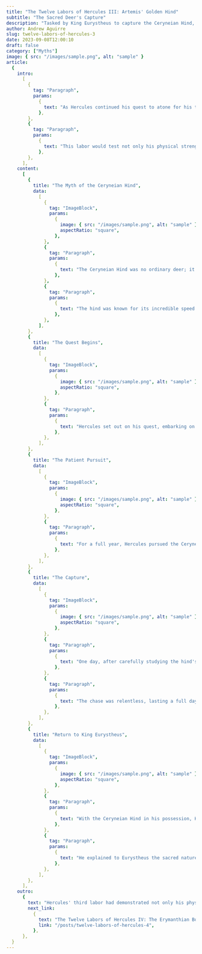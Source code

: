 ```yaml
---
title: "The Twelve Labors of Hercules III: Artemis' Golden Hind"
subtitle: "The Sacred Deer's Capture"
description: "Tasked by King Eurystheus to capture the Ceryneian Hind, a sacred and elusive deer under the protection of the goddess Artemis, Hercules embarked on a quest that tested not only his legendary strength but also his reverence for the divine. The Ceryneian Hind, with its golden antlers and remarkable speed, presented a formidable quarry, making this labor a true test of Hercules' abilities and character."
author: Andrew Aguirre
slug: twelve-labors-of-hercules-3
date: 2023-09-08T12:00:10
draft: false
category: ["Myths"]
image: { src: "/images/sample.png", alt: "sample" }
article:
  {
    intro:
      [
        {
          tag: "Paragraph",
          params:
            {
              text: "As Hercules continued his quest to atone for his terrible crimes, he faced his third labor, which would take him on a challenging and sacred mission. King Eurystheus, his taskmaster, assigned him the formidable challenge of capturing the Ceryneian Hind, a magnificent and elusive deer with golden antlers.",
            },
        },
        {
          tag: "Paragraph",
          params:
            {
              text: "This labor would test not only his physical strength but also his resourcefulness and reverence for the divine.",
            },
        },
      ],
    content:
      [
        {
          title: "The Myth of the Ceryneian Hind",
          data:
            [
              {
                tag: "ImageBlock",
                params:
                  {
                    image: { src: "/images/sample.png", alt: "sample" },
                    aspectRatio: "square",
                  },
              },
              {
                tag: "Paragraph",
                params:
                  {
                    text: "The Ceryneian Hind was no ordinary deer; it was sacred to Artemis, the goddess of the hunt and wilderness. This mystical creature possessed golden antlers, representing its divine nature.",
                  },
              },
              {
                tag: "Paragraph",
                params:
                  {
                    text: "The hind was known for its incredible speed and agility, making it a challenging quarry for even the most skilled hunters. To capture this sacred animal, Hercules would need to exercise great care and cunning.",
                  },
              },
            ],
        },
        {
          title: "The Quest Begins",
          data:
            [
              {
                tag: "ImageBlock",
                params:
                  {
                    image: { src: "/images/sample.png", alt: "sample" },
                    aspectRatio: "square",
                  },
              },
              {
                tag: "Paragraph",
                params:
                  {
                    text: "Hercules set out on his quest, embarking on a journey to the region of Ceryneia, where the sacred hind was said to roam freely in the lush and remote forests. As he ventured into the wilderness, he knew that he must exercise caution not to harm the hind, as it was considered a sacred creature under the protection of the goddess Artemis.",
                  },
              },
            ],
        },
        {
          title: "The Patient Pursuit",
          data:
            [
              {
                tag: "ImageBlock",
                params:
                  {
                    image: { src: "/images/sample.png", alt: "sample" },
                    aspectRatio: "square",
                  },
              },
              {
                tag: "Paragraph",
                params:
                  {
                    text: "For a full year, Hercules pursued the Ceryneian Hind through the dense forests of Ceryneia. During this time, he observed the creature's habits, learning its movements and behaviors. He knew that brute force alone would not suffice in capturing the hind; he would need to use his wits and patience.",
                  },
              },
            ],
        },
        {
          title: "The Capture",
          data:
            [
              {
                tag: "ImageBlock",
                params:
                  {
                    image: { src: "/images/sample.png", alt: "sample" },
                    aspectRatio: "square",
                  },
              },
              {
                tag: "Paragraph",
                params:
                  {
                    text: "One day, after carefully studying the hind's patterns, Hercules saw his opportunity. With his legendary speed and agility, he began to pursue the creature.",
                  },
              },
              {
                tag: "Paragraph",
                params:
                  {
                    text: "The chase was relentless, lasting a full day. The Ceryneian Hind used its incredible swiftness to evade Hercules, but the hero's determination and prowess eventually wore down the elusive deer. With great care, he managed to capture it alive.",
                  },
              },
            ],
        },
        {
          title: "Return to King Eurystheus",
          data:
            [
              {
                tag: "ImageBlock",
                params:
                  {
                    image: { src: "/images/sample.png", alt: "sample" },
                    aspectRatio: "square",
                  },
              },
              {
                tag: "Paragraph",
                params:
                  {
                    text: "With the Ceryneian Hind in his possession, Hercules began the journey back to the palace of King Eurystheus. However, he knew that he had to be careful when presenting the hind to the king.",
                  },
              },
              {
                tag: "Paragraph",
                params:
                  {
                    text: "He explained to Eurystheus the sacred nature of the animal and that it could not be harmed. Eurystheus, recognizing the divine nature of the creature and Hercules' success in capturing it, was impressed with the hero's resourcefulness and sent him on to his next labor.",
                  },
              },
            ],
        },
      ],
    outro:
      {
        text: "Hercules' third labor had demonstrated not only his physical strength but also his ability to exercise restraint and respect for the divine. Each labor brought him closer to redemption and solidified his place among the greatest heroes of Greek mythology.",
        next_link:
          {
            text: "The Twelve Labors of Hercules IV: The Erymanthian Boar",
            link: "/posts/twelve-labors-of-hercules-4",
          },
      },
  }
---
```

